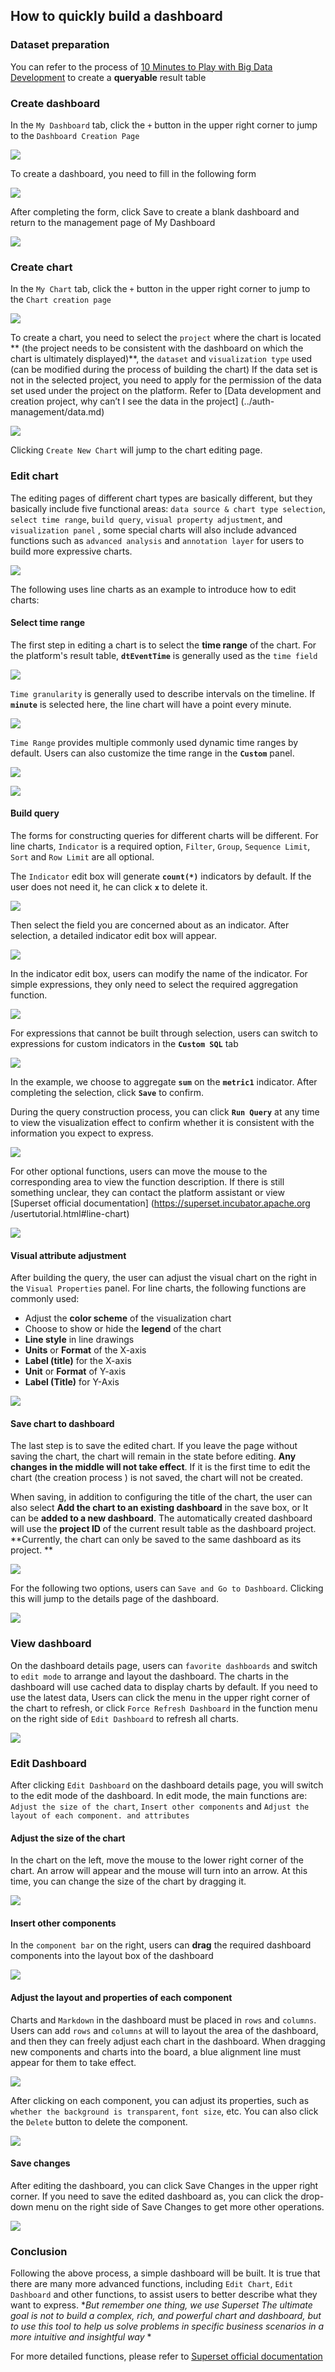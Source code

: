 ## How to quickly build a dashboard

### Dataset preparation
You can refer to the process of [10 Minutes to Play with Big Data Development](../../quick-start/dataflow.md) to create a **queryable** result table

### Create dashboard
In the `My Dashboard` tab, click the `+` button in the upper right corner to jump to the `Dashboard Creation Page`

![](superset.assets/superset_create_dashboard_button.png)

To create a dashboard, you need to fill in the following form

![](superset.assets/superset_create_dashboard_form.png)

After completing the form, click Save to create a blank dashboard and return to the management page of My Dashboard

![](superset.assets/superset_create_dashboard_after.png)

### Create chart
In the `My Chart` tab, click the `+` button in the upper right corner to jump to the `Chart creation page`

![](superset.assets/superset_create_chart_button.png)

To create a chart, you need to select the `project` where the chart is located ** (the project needs to be consistent with the dashboard on which the chart is ultimately displayed)**, the `dataset` and `visualization type` used (can be modified during the process of building the chart)
If the data set is not in the selected project, you need to apply for the permission of the data set used under the project on the platform. Refer to [Data development and creation project, why can’t I see the data in the project] (../auth-management/data.md)

![](superset.assets/superset_create_chart_form.png)

Clicking `Create New Chart` will jump to the chart editing page.

### Edit chart
The editing pages of different chart types are basically different, but they basically include five functional areas: `data source & chart type selection`, `select time range`, `build query`, `visual property adjustment`, and `visualization panel` , some special charts will also include advanced functions such as `advanced analysis` and `annotation layer` for users to build more expressive charts.

![](superset.assets/superset_edit_chart_overview.png)

The following uses line charts as an example to introduce how to edit charts:

#### Select time range
The first step in editing a chart is to select the **time range** of the chart. For the platform's result table, **`dtEventTime`** is generally used as the `time field`

![](superset.assets/superset_edit_chart_time_field.png)

`Time granularity` is generally used to describe intervals on the timeline. If **`minute`** is selected here, the line chart will have a point every minute.

![](superset.assets/superset_edit_chart_time_grain.png)

`Time Range` provides multiple commonly used dynamic time ranges by default. Users can also customize the time range in the **`Custom`** panel.

![](superset.assets/superset_edit_chart_time_range_default.png)

![](superset.assets/superset_edit_chart_time_range_custom.png)

#### Build query
The forms for constructing queries for different charts will be different. For line charts, `Indicator` is a required option, `Filter`, `Group`, `Sequence Limit`, `Sort` and `Row Limit` are all optional.

The `Indicator` edit box will generate **`count(*)`** indicators by default. If the user does not need it, he can click **`x`** to delete it.

![](superset.assets/superset_edit_chart_remove_metric.png)

Then select the field you are concerned about as an indicator. After selection, a detailed indicator edit box will appear.

![](superset.assets/superset_edit_chart_metric_edit.png)

In the indicator edit box, users can modify the name of the indicator. For simple expressions, they only need to select the required aggregation function.

![](superset.assets/superset_edit_chart_metric_edit_simple.png)

For expressions that cannot be built through selection, users can switch to expressions for custom indicators in the **`Custom SQL`** tab

![](superset.assets/superset_edit_chart_metric_edit_custom.png)

In the example, we choose to aggregate **`sum`** on the **`metric1`** indicator. After completing the selection, click **`Save`** to confirm.

During the query construction process, you can click **`Run Query`** at any time to view the visualization effect to confirm whether it is consistent with the information you expect to express.

![](superset.assets/superset_edit_chart_run.png)

For other optional functions, users can move the mouse to the corresponding area to view the function description. If there is still something unclear, they can contact the platform assistant or view [Superset official documentation] (https://superset.incubator.apache.org /usertutorial.html#line-chart)

![](superset.assets/superset_edit_chart_query_tip.png)

#### Visual attribute adjustment
After building the query, the user can adjust the visual chart on the right in the `Visual Properties` panel. For line charts, the following functions are commonly used:
* Adjust the **color scheme** of the visualization chart
* Choose to show or hide the **legend** of the chart
* **Line style** in line drawings
* **Units** or **Format** of the X-axis
* **Label (title)** for the X-axis
* **Unit** or **Format** of Y-axis
* **Label (Title)** for Y-Axis

![](superset.assets/superset_edit_chart_visualization.png)

#### Save chart to dashboard
The last step is to save the edited chart. If you leave the page without saving the chart, the chart will remain in the state before editing. **Any changes in the middle will not take effect**. If it is the first time to edit the chart (the creation process ) is not saved, the chart will not be created.

When saving, in addition to configuring the title of the chart, the user can also select **Add the chart to an existing dashboard** in the save box, or
It can be **added to a new dashboard**. The automatically created dashboard will use the **project ID** of the current result table as the dashboard project. **Currently, the chart can only be saved to the same dashboard as its project. **

![](superset.assets/superset_edit_chart_save.png)

For the following two options, users can `Save and Go to Dashboard`. Clicking this will jump to the details page of the dashboard.

![](superset.assets/superset_dashboard_detail.png)

### View dashboard
On the dashboard details page, users can `favorite dashboards` and switch to `edit mode` to arrange and layout the dashboard. The charts in the dashboard will use cached data to display charts by default. If you need to use the latest data, Users can click the menu in the upper right corner of the chart to refresh, or click `Force Refresh Dashboard` in the function menu on the right side of `Edit Dashboard` to refresh all charts.

![](superset.assets/superset_dashboard_detail_overview.png)

### Edit Dashboard
After clicking `Edit Dashboard` on the dashboard details page, you will switch to the edit mode of the dashboard. In edit mode, the main functions are: `Adjust the size of the chart`, `Insert other components` and `Adjust the layout of each component. and attributes`

#### Adjust the size of the chart
In the chart on the left, move the mouse to the lower right corner of the chart. An arrow will appear and the mouse will turn into an arrow. At this time, you can change the size of the chart by dragging it.

![](superset.assets/superset_edit_dashboard_resize.png)

#### Insert other components
In the `component bar` on the right, users can **drag** the required dashboard components into the layout box of the dashboard

![](superset.assets/superset_edit_dashboard_insert.png)

#### Adjust the layout and properties of each component
Charts and `Markdown` in the dashboard must be placed in `rows` and `columns`. Users can add `rows` and `columns` at will to layout the area of the dashboard, and then they can freely adjust each chart in the dashboard. When dragging new components and charts into the board, a blue alignment line must appear for them to take effect.

![](superset.assets/superset_edit_dashboard_align.png)

After clicking on each component, you can adjust its properties, such as `whether the background is transparent`, `font size`, etc. You can also click the `Delete` button to delete the component.

![](superset.assets/superset_edit_dashboard_component_edit.png)

#### Save changes
After editing the dashboard, you can click Save Changes in the upper right corner. If you need to save the edited dashboard as, you can click the drop-down menu on the right side of Save Changes to get more other operations.

![](superset.assets/superset_edit_dashboard_save_changes.png)

### Conclusion

Following the above process, a simple dashboard will be built. It is true that there are many more advanced functions, including `Edit Chart`, `Edit Dashboard` and other functions, to assist users to better describe what they want to express. **But remember one thing, we use Superset The ultimate goal is not to build a complex, rich, and powerful chart and dashboard, but to use this tool to help us solve problems in specific business scenarios in a more intuitive and insightful way* *

For more detailed functions, please refer to [Superset official documentation](https://superset.incubator.apache.org)